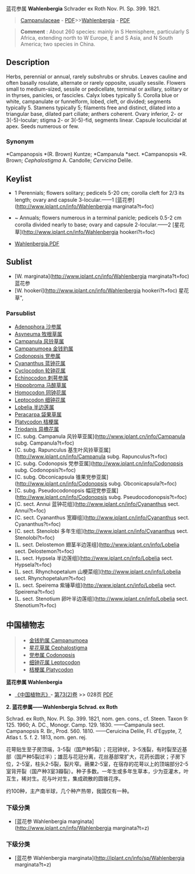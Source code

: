 蓝花参属 **Wahlenbergia** Schrader ex Roth Nov. Pl. Sp. 399. 1821.

> [Campanulaceae](http://www.iplant.cn/info/Campanulaceae?t=foc) - [PDF](http://www.iplant.cn/foc/pdf/Campanulaceae.pdf)>>[Wahlenbergia](http://www.iplant.cn/info/Wahlenbergia?t=foc) - [PDF](http://www.iplant.cn/foc/pdf/Wahlenbergia.pdf)

> **Comment** : 
> About 260 species: mainly in S Hemisphere, particularly S Africa, extending north to W Europe, E and S Asia, and N South America; two species in China.

## Description

Herbs, perennial or annual, rarely subshrubs or shrubs. Leaves cauline and often basally rosulate, alternate or rarely opposite, usually sessile. Flowers small to medium-sized, sessile or pedicellate, terminal or axillary, solitary or in thyrses, panicles, or fascicles. Calyx lobes typically 5. Corolla blue or white, campanulate or funnelform, lobed, cleft, or divided; segments typically 5. Stamens typically 5; filaments free and distinct, dilated into a triangular base, dilated part ciliate; anthers coherent. Ovary inferior, 2- or 3(-5)-locular; stigma 2- or 3(-5)-fid, segments linear. Capsule loculicidal at apex. Seeds numerous or few.

### Synonym
*Campanopsis *(R. Brown) Kuntze; *Campanula *sect. *Campanopsis *R. Brown; *Cephalostigma* A. Candolle; *Cervicina* Delile.

## Keylist

* 1 Perennials; flowers solitary; pedicels 5-20 cm; corolla cleft for 2/3 its length; ovary and capsule 3-locular.——1  [蓝花参](http://www.iplant.cn/info/Wahlenbergia marginata?t=foc)
* ~ Annuals; flowers numerous in a terminal panicle; pedicels 0.5-2 cm corolla divided nearly to base; ovary and capsule 2-locular.——2  [星花草](http://www.iplant.cn/info/Wahlenbergia hookeri?t=foc)

* [Wahlenbergia.PDF](http://www.iplant.cn/foc/pdf/Wahlenbergia.pdf)

## Sublist

* [W.  marginata](http://www.iplant.cn/info/Wahlenbergia marginata?t=foc)
 蓝花参
* [W.  hookeri](http://www.iplant.cn/info/Wahlenbergia hookeri?t=foc) 星花草",

### Parsublist

* [Adenophora  沙参属](Adenophora-沙参属.md)
* [Asyneuma  牧根草属](http://www.iplant.cn/info/Asyneuma?t=foc)
* [Campanula  风铃草属](http://www.iplant.cn/info/Campanula?t=foc)
* [Campanumoea  金钱豹属](http://www.iplant.cn/info/Campanumoea?t=foc)
* [Codonopsis  党参属](http://www.iplant.cn/info/Codonopsis?t=foc)
* [Cyananthus  蓝钟花属](http://www.iplant.cn/info/Cyananthus?t=foc)
* [Cyclocodon  轮钟花属](http://www.iplant.cn/info/Cyclocodon?t=foc)
* [Echinocodon  刺萼参属](http://www.iplant.cn/info/Echinocodon?t=foc)
* [Hippobroma  马醉草属](http://www.iplant.cn/info/Hippobroma?t=foc)
* [Homocodon  同钟花属](http://www.iplant.cn/info/Homocodon?t=foc)
* [Leptocodon  细钟花属](http://www.iplant.cn/info/Leptocodon?t=foc)
* [Lobelia  半边莲属](http://www.iplant.cn/info/Lobelia?t=foc)
* [Peracarpa  袋果草属](http://www.iplant.cn/info/Peracarpa?t=foc)
* [Platycodon  桔梗属](http://www.iplant.cn/info/Platycodon?t=foc)
* [Triodanis  异檐花属](http://www.iplant.cn/info/Triodanis?t=foc)
* [C.  subg. Campanula  风铃草亚属](http://www.iplant.cn/info/Campanula subg. Campanula?t=foc)
* [C.  subg. Rapunculus  基生叶风铃草亚属](http://www.iplant.cn/info/Campanula subg. Rapunculus?t=foc)
* [C.  subg. Codonopsis  党参亚属](http://www.iplant.cn/info/Codonopsis subg. Codonopsis?t=foc)
* [C.  subg. Obconicapsula  锥果党参亚属](http://www.iplant.cn/info/Codonopsis subg. Obconicapsula?t=foc)
* [C.  subg. Pseudocodonopsis  幅冠党参亚属](http://www.iplant.cn/info/Codonopsis subg. Pseudocodonopsis?t=foc)
* [C.  sect. Annui  蓝钟花组](http://www.iplant.cn/info/Cyananthus sect. Annui?t=foc)
* [C.  sect. Cyananthus  宽瓣组](http://www.iplant.cn/info/Cyananthus sect. Cyananthus?t=foc)
* [C.  sect. Stenolobi  多年生组](http://www.iplant.cn/info/Cyananthus sect. Stenolobi?t=foc)
* [L.  sect. Delostemon  翅茎半边莲组](http://www.iplant.cn/info/Lobelia sect. Delostemon?t=foc)
* [L.  sect. Hypsela  半边莲组](http://www.iplant.cn/info/Lobelia sect. Hypsela?t=foc)
* [L.  sect. Rhynchopetalum  山梗菜组](http://www.iplant.cn/info/Lobelia sect. Rhynchopetalum?t=foc)
* [L.  sect. Speirema  紫锤草组](http://www.iplant.cn/info/Lobelia sect. Speirema?t=foc)
* [L.  sect. Stenotium  卵叶半边莲组](http://www.iplant.cn/info/Lobelia sect. Stenotium?t=foc)

## 中国植物志

> * [金钱豹属  Campanumoea](Campanumoea-金钱豹属.md)
> * [星花草属  Cephalostigma](http://www.iplant.cn/info/Cephalostigma?t=z)
> * [党参属  Codonopsis](http://www.iplant.cn/info/Codonopsis?t=z)
> * [细钟花属  Leptocodon](http://www.iplant.cn/info/Leptocodon?t=z)
> * [桔梗属  Platycodon](http://www.iplant.cn/info/Platycodon?t=z)

**蓝花参属 Wahlenbergia**

* [《中国植物志》](http://www.iplant.cn/frps)- [第73(2)卷](http://www.iplant.cn/frps/vol/73(2)) >> 028页 [PDF](http://www.iplant.cn/frps/pdf/73(2)/028y.pdf)

**2. 蓝花参属——Wahlenbergia Schrad. ex Roth**

Schrad. ex Roth, Nov. Pl. Sp. 399. 1821, nom. gen. cons., cf. Steen. Taxon 9: 125. 1960; A. DC., Monogr. Camp. 129. 1830. ——Campanula sect. Campanopsis R. Br., Prod. 560. 1810. ——Ceruicina Delile, Fl. d'Egypte, 7, Atlas t. 5. f. 2. 1813, nom. gen. rej.

花萼贴生至子房顶端，3-5裂（国产种5裂）；花冠钟状，3-5浅裂，有时裂至近基部（国产种5裂过半）；雄蕊与花冠分离，花丝基部常扩大，花药长圆状；子房下位，2-5室，柱头2-5裂，裂片窄。蒴果2-5室，在宿存的花萼以上的顶端部分2-5室背开裂（国产种3室3瓣裂）。种子多数。一年生或多年生草本，少为亚灌木，叶互生，稀对生。花与叶对生，集成疏散的圆锥花序。

约100种，主产南半球，几个种产热带，我国仅有一种。

### 下级分类
* [蓝花参  Wahlenbergia marginata](http://www.iplant.cn/info/Wahlenbergia marginata?t=z)

### 下级分类
* [蓝花参  Wahlenbergia marginata](http://iplant.cn/info/sp/Wahlenbergia marginata?t=z)
